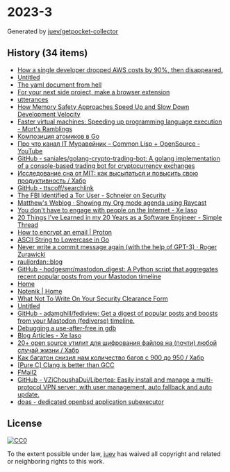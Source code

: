# 2023-3

Generated by [juev/getpocket-collector](https://github.com/juev/getpocket-collector)

## History (34 items)

- [How a single developer dropped AWS costs by 90%, then disappeared.](https://scribe.rip/@maximetopolov/how-a-single-developer-dropped-aws-costs-by-90-then-disappeared-2b46a115103a)
- [Untitled](https://blog.kycnot.me/payment-methods-kyc)
- [The yaml document from hell](https://ruudvanasseldonk.com/2023/01/11/the-yaml-document-from-hell)
- [For your next side project, make a browser extension](https://www.geoffreylitt.com/2023/01/08/for-your-next-side-project-make-a-browser-extension.html)
- [utterances](https://utteranc.es)
- [How Memory Safety Approaches Speed Up and Slow Down Development Velocity](https://verdagon.dev/blog/when-to-use-memory-safe-part-2)
- [Faster virtual machines: Speeding up programming language execution - Mort's Ramblings](https://mort.coffee/home/fast-interpreters/)
- [Композиция атомиков в Go](https://antonz.ru/atomics-composition/)
- [Про что канал IT Муравейник – Common Lisp + OpenSource - YouTube](https://www.youtube.com/watch?v=kBR1XvsK9LM)
- [GitHub - saniales/golang-crypto-trading-bot: A golang implementation of a console-based trading bot for cryptocurrency exchanges](https://github.com/saniales/golang-crypto-trading-bot)
- [Исследование сна от MIT: как высыпаться и повысить свою продуктивность / Хабр](https://habr.com/ru/companies/first/articles/710772/)
- [GitHub - ttscoff/searchlink](https://github.com/ttscoff/searchlink)
- [The FBI Identified a Tor User - Schneier on Security](https://www.schneier.com/blog/archives/2023/01/the-fbi-identified-a-tor-user.html)
- [Matthew's Weblog · Showing my Org mode agenda using Raycast](https://mken.weblog.lol/2023/01/showing-my-org-mode-agenda-using-raycast)
- [You don't have to engage with people on the Internet - Xe Iaso](https://xeiaso.net/blog/lesson-online-feedback/)
- [20 Things I've Learned in my 20 Years as a Software Engineer - Simple Thread](https://www.simplethread.com/20-things-ive-learned-in-my-20-years-as-a-software-engineer/)
- [How to encrypt an email | Proton](https://proton.me/blog/how-to-encrypt-email)
- [ASCII String to Lowercase in Go](https://www.openmymind.net/ASCII_String_To_Lowercase_in_Go/)
- [Never write a commit message again (with the help of GPT-3) · Roger Zurawicki](https://zura.wiki/post/never-write-a-commit-message-again-with-the-help-of-gpt-3/)
- [rauljordan::blog](https://rauljordan.com/rust-concepts-i-wish-i-learned-earlier/)
- [GitHub - hodgesmr/mastodon_digest: A Python script that aggregates recent popular posts from your Mastodon timeline](https://github.com/hodgesmr/mastodon_digest)
- [Home](https://jamhub.dev)
- [Notenik | Home](https://notenik.app/index.html)
- [What Not To Write On Your Security Clearance Form](https://milk.com/wall-o-shame/security_clearance.html)
- [Untitled](https://www.troyhunt.com/pwned-or-bot/)
- [GitHub - adamghill/fediview: Get a digest of popular posts and boosts from your Mastodon (fediverse) timeline.](https://github.com/adamghill/fediview)
- [Debugging a use-after-free in gdb](https://pernos.co/examples/use-after-free)
- [Blog Articles - Xe Iaso](https://xeiaso.net/blog/)
- [20+ open source утилит для шифрования файлов на (почти) любой случай жизни / Хабр](https://habr.com/ru/companies/bastion/articles/711064/)
- [Как багатон снизил нам количество багов с 900 до 950 / Хабр](https://habr.com/ru/companies/skyeng/articles/711304/)
- [[Pure C] Clang is better than GCC](https://yurichev.org/clang/)
- [FMail2](https://fmail-app.fr)
- [GitHub - VZiChoushaDui/Libertea: Easily install and manage a multi-protocol VPN server; with user management, auto fallback and auto update.](https://github.com/VZiChoushaDui/Libertea)
- [doas - dedicated openbsd application subexecutor](https://flak.tedunangst.com/post/doas)

## License

[![CC0](https://mirrors.creativecommons.org/presskit/buttons/88x31/svg/cc-zero.svg)](https://creativecommons.org/publicdomain/zero/1.0/)

To the extent possible under law, [juev](https://github.com/juev) has waived all copyright and related or neighboring rights to this work.

